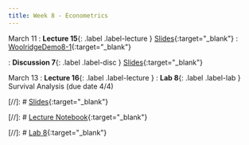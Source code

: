 ```yaml
---
title: Week 8 - Econometrics
---
```


March 11
: **Lecture 15**{: .label .label-lecture } [Slides](https://docs.google.com/presentation/d/1gh_qBxJlDCl5qhFxmumKZW-ObGwkpmL5wyvAUME4VsE/edit?usp=sharing){:target="_blank"} 
: [WoolridgeDemo8-1](https://datahub.berkeley.edu/hub/user-redirect/git-pull?repo=https%3A%2F%2Fgithub.com%2FUCB-Econ-148%2Fecon148-sp25&branch=main&urlpath=lab%2Ftree%2Fecon148-sp25%2Flec%2Flec8.1){:target="_blank"} 

: **Discussion 7**{: .label .label-disc } [Slides](https://docs.google.com/presentation/d/1WMdVGC28vbPaECTzU2TDqsfru3XOxbhw5kuYsVMxPmk/edit?usp=sharing){:target="_blank"} 


March 13
: **Lecture 16**{: .label .label-lecture } 
: **Lab 8**{: .label .label-lab } Survival Analysis (due date 4/4)

[//]: # [Slides](){:target="_blank"} 

[//]: # [Lecture Notebook](){:target="_blank"} 

[//]: # [Lab 8](){:target="_blank"} 
